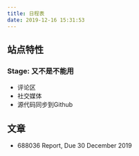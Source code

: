 ```yaml
---
title: 日程表
date: 2019-12-16 15:31:53
---
```


## 站点特性
### Stage: 又不是不能用
- 评论区
- 社交媒体
- 源代码同步到Github
  
## 文章
- 688036 Report, Due 30 December 2019
